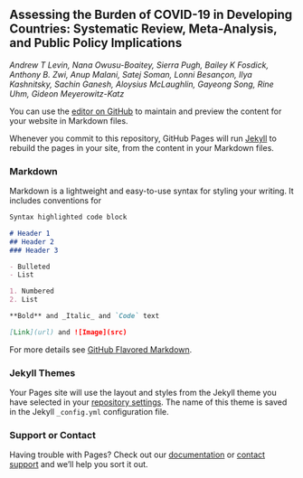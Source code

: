 ## Assessing the Burden of COVID-19 in Developing Countries: Systematic Review, Meta-Analysis, and Public Policy Implications

_Andrew T Levin, Nana Owusu-Boaitey, Sierra Pugh, Bailey K Fosdick, Anthony B. Zwi, Anup Malani, Satej Soman, Lonni Besançon, Ilya Kashnitsky, Sachin Ganesh, Aloysius McLaughlin, Gayeong Song, Rine Uhm, Gideon Meyerowitz-Katz_

You can use the [editor on GitHub](https://github.com/LMIC-IFR/lmic-ifr.github.io/edit/main/README.md) to maintain and preview the content for your website in Markdown files.

Whenever you commit to this repository, GitHub Pages will run [Jekyll](https://jekyllrb.com/) to rebuild the pages in your site, from the content in your Markdown files.

### Markdown

Markdown is a lightweight and easy-to-use syntax for styling your writing. It includes conventions for

```markdown
Syntax highlighted code block

# Header 1
## Header 2
### Header 3

- Bulleted
- List

1. Numbered
2. List

**Bold** and _Italic_ and `Code` text

[Link](url) and ![Image](src)
```

For more details see [GitHub Flavored Markdown](https://guides.github.com/features/mastering-markdown/).

### Jekyll Themes

Your Pages site will use the layout and styles from the Jekyll theme you have selected in your [repository settings](https://github.com/LMIC-IFR/lmic-ifr.github.io/settings/pages). The name of this theme is saved in the Jekyll `_config.yml` configuration file.

### Support or Contact

Having trouble with Pages? Check out our [documentation](https://docs.github.com/categories/github-pages-basics/) or [contact support](https://support.github.com/contact) and we’ll help you sort it out.
